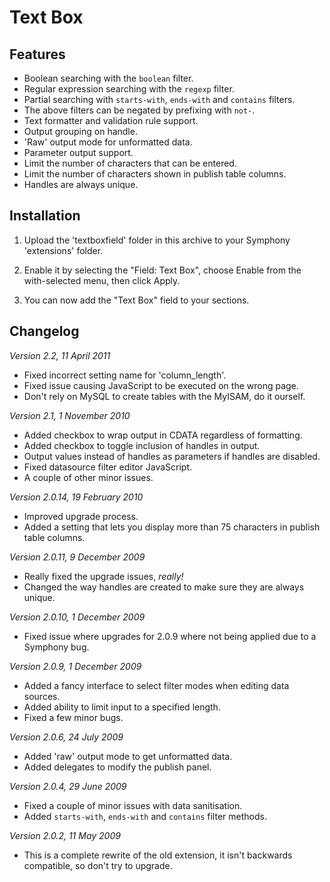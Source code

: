 # Text Box

## Features

 - Boolean searching with the `boolean` filter.
 - Regular expression searching with the `regexp` filter.
 - Partial searching with `starts-with`, `ends-with` and `contains` filters.
 - The above filters can be negated by prefixing with `not-`.
 - Text formatter and validation rule support.
 - Output grouping on handle.
 - 'Raw' output mode for unformatted data.
 - Parameter output support.
 - Limit the number of characters that can be entered.
 - Limit the number of characters shown in publish table columns.
 - Handles are always unique.


## Installation

1. Upload the 'textboxfield' folder in this archive to your Symphony
   'extensions' folder.

2. Enable it by selecting the "Field: Text Box", choose Enable from the
   with-selected menu, then click Apply.

3. You can now add the "Text Box" field to your sections.


## Changelog

*Version 2.2, 11 April 2011*

- Fixed incorrect setting name for 'column_length'.
- Fixed issue causing JavaScript to be executed on the wrong page.
- Don't rely on MySQL to create tables with the MyISAM, do it ourself.

*Version 2.1, 1 November 2010*

 - Added checkbox to wrap output in CDATA regardless of formatting.
 - Added checkbox to toggle inclusion of handles in output.
 - Output values instead of handles as parameters if handles are disabled.
 - Fixed datasource filter editor JavaScript.
 - A couple of other minor issues.

*Version 2.0.14, 19 February 2010*

 - Improved upgrade process.
 - Added a setting that lets you display more than 75 characters in publish table columns.

*Version 2.0.11, 9 December 2009*

 - Really fixed the upgrade issues, *really!*
 - Changed the way handles are created to make sure they are always unique.

*Version 2.0.10, 1 December 2009*

 - Fixed issue where upgrades for 2.0.9 where not being applied due to a Symphony bug.

*Version 2.0.9, 1 December 2009*

 - Added a fancy interface to select filter modes when editing data sources.
 - Added ability to limit input to a specified length.
 - Fixed a few minor bugs.

*Version 2.0.6, 24 July 2009*

 - Added 'raw' output mode to get unformatted data.
 - Added delegates to modify the publish panel.

*Version 2.0.4, 29 June 2009*

 - Fixed a couple of minor issues with data sanitisation.
 - Added `starts-with`, `ends-with` and `contains` filter methods.

*Version 2.0.2, 11 May 2009*

 - This is a complete rewrite of the old extension, it isn't backwards compatible, so don't try to upgrade.